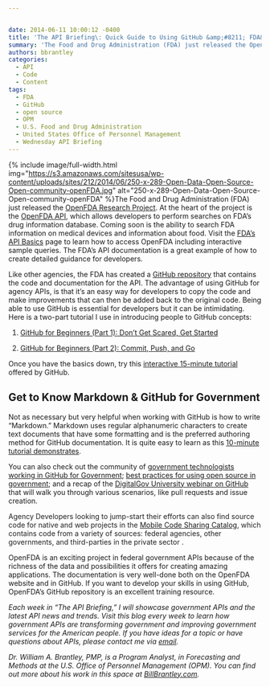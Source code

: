 ```yaml
---


date: 2014-06-11 10:00:12 -0400
title: 'The API Briefing\: Quick Guide to Using GitHub &amp;#8211; FDA&rsquo;s OpenFDA Research Project'
summary: 'The Food and Drug Administration (FDA) just released the OpenFDA Research Project. At the heart of the project is the OpenFDA API, which allows developers to perform searches on FDA&rsquo;s drug information database. Coming soon is the ability to search FDA information on medical devices and information about food. Visit the FDA&rsquo;s'
authors: bbrantley
categories:
  - API
  - Code
  - Content
tags:
  - FDA
  - GitHub
  - open source
  - OPM
  - U.S. Food and Drug Administration
  - United States Office of Personnel Management
  - Wednesday API Briefing
---
```



{% include image/full-width.html img="https://s3.amazonaws.com/sitesusa/wp-content/uploads/sites/212/2014/06/250-x-289-Open-Data-Open-Source-Open-community-openFDA.jpg" alt="250-x-289-Open-Data-Open-Source-Open-community-openFDA" %}The Food and Drug Administration (FDA) just released the <a href="https://open.fda.gov/" target="_blank">OpenFDA Research Project</a>. At the heart of the project is the <a href="https://open.fda.gov/about/" target="_blank">OpenFDA API</a>, which allows developers to perform searches on FDA’s drug information database. Coming soon is the ability to search FDA information on medical devices and information about food. Visit the <a href="https://open.fda.gov/api/reference/" target="_blank">FDA’s API Basics</a> page to learn how to access OpenFDA including interactive sample queries. The FDA’s API documentation is a great example of how to create detailed guidance for developers.

Like other agencies, the FDA has created a <a href="https://github.com/FDA/openfda" target="_blank">GitHub repository</a> that contains the code and documentation for the API. The advantage of using GitHub for agency APIs, is that it&#8217;s an easy way for developers to copy the code and make improvements that can then be added back to the original code. Being able to use GitHub is essential for developers but it can be intimidating. Here is a two-part tutorial I use in introducing people to GitHub concepts:

1) <a href="http://readwrite.com/2013/09/30/understanding-github-a-journey-for-beginners-part-1#awesm=~oGDhIXx6OittPg" target="_blank">GitHub for Beginners (Part 1): Don’t Get Scared, Get Started</a>

2) <a href="http://readwrite.com/2013/10/02/github-for-beginners-part-2#awesm=~oGDhOXMRPGo8Rf" target="_blank">GitHub for Beginners (Part 2): Commit, Push, and Go</a>

Once you have the basics down, try this <a href="https://try.github.io/levels/1/challenges/1" target="_blank">interactive 15-minute tutorial</a> offered by GitHub.

## Get to Know Markdown & GitHub for Government

Not as necessary but very helpful when working with GitHub is how to write “Markdown.” Markdown uses regular alphanumeric characters to create text documents that have some formatting and is the preferred authoring method for GitHub documentation. It is quite easy to learn as this <a href="http://markdowntutorial.com/" target="_blank">10-minute tutorial demonstrates</a>.

You can also check out the community of [government technologists working in GitHub for Government](https://github.com/government/welcome); [best practices for using open source in government](https://www.WHATEVER/2013/11/06/github-for-government-2/ "Best Practices for Open Source in Government (Using GitHub)"); and a recap of the [DigitalGov University webinar on GitHub](https://www.WHATEVER/2014/03/05/github-for-government-recap/ "GitHub for Government Recap") that will walk you through various scenarios, like pull requests and issue creation.

<span style="color: #222222">Agency Developers looking to jump-start their efforts can also find source code for native and web projects in the <a title="Federal Mobile Code Sharing Catalog Is Here" href="https://www.WHATEVER/2013/05/13/federal-mobile-code-sharing-catalog-is-here/">Mobile Code Sharing Catalog</a>, which contains code from a variety of sources: federal agencies, other governments, and third-parties in the private sector .</span>

OpenFDA is an exciting project in federal government APIs because of the richness of the data and possibilities it offers for creating amazing applications. The documentation is very well-done both on the OpenFDA website and in GitHub. If you want to develop your skills in using GitHub, OpenFDA’s GitHub repository is an excellent training resource.

_Each week in “The API Briefing,” I will showcase government APIs and the latest API news and trends. Visit this blog every week to learn how government APIs are transforming government and improving government services for the American people. If you have ideas for a topic or have questions about APIs, please contact me via [email](mailto:%20William.Brantley@opm.gov)._

_Dr. William A. Brantley, PMP, is a Program Analyst, in Forecasting and Methods at the U.S. Office of Personnel Management (OPM). You can find out more about his work in this space at [BillBrantley.com](http://billbrantley.com/)._

<div class="copyIcon copy0">
</div>

<div class="pasteIcon paste0">
</div>

<div class="notifyIcon">
</div>

<div class="copyIcon copy0">
</div>

<div class="pasteIcon paste0">
</div>

<div class="notifyIcon">
</div>

<div class="copyIcon copy0">
</div>

<div class="pasteIcon paste0">
</div>

<div class="notifyIcon">
</div>

<div class="copyIcon copy0">
</div>

<div class="pasteIcon paste0">
</div>

<div class="notifyIcon">
</div>